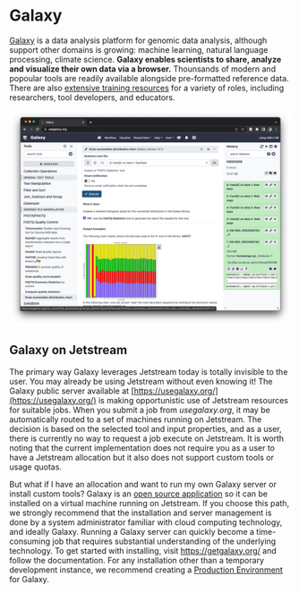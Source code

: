 # Galaxy

[Galaxy](https://galaxyproject.org) is a data analysis platform for
genomic data analysis, although support other domains is growing:
machine learning, natural language processing, climate science. **Galaxy enables
scientists to share, analyze and visualize their own data via a browser.**
Thounsands of modern and popoular tools are readily available alongside
pre-formatted reference data. There are also [extensive training
resources](https://training.galaxyproject.org/) for a variety of roles,
including researchers, tool developers, and educators.

![Galaxy UI](/images/galaxy.png)

## Galaxy on Jetstream

The primary way Galaxy leverages Jetstream today is totally invisible to the
user. You may already be using Jetstream without even knowing it! The Galaxy
public server available at [https://usegalaxy.org/](https://usegalaxy.org/) is
making opportunistic use of Jetstream resources for suitable jobs. When you
submit a job from *usegalaxy.org*, it may be automatically routed to a set of
machines running on Jetstream. The decision is based on the selected tool and
input properties, and as a user, there is currently no way to request a job
execute on Jetstream. It is worth noting that the current implementation does
not require you as a user to have a Jetstream allocation but it also does not
support custom tools or usage quotas.

But what if I have an allocation and want to run my own Galaxy server or install
custom tools? Galaxy is an [open source
application](https://github.com/galaxyproject/galaxy) so it can be installed on
a virtual machine running on Jetstream. If you choose this path, we strongly
recommend that the installation and server management is done by a system
administrator familiar with cloud computing technology, and ideally Galaxy.
Running a Galaxy server can quickly become a time-consuming job that requires
substantial understanding of the underlying technology. To get started with
installing, visit https://getgalaxy.org/ and follow the documentation. For any
installation other than a temporary development instance, we recommend creating
a [Production
Environment](https://docs.galaxyproject.org/en/master/admin/production.html) for
Galaxy.
